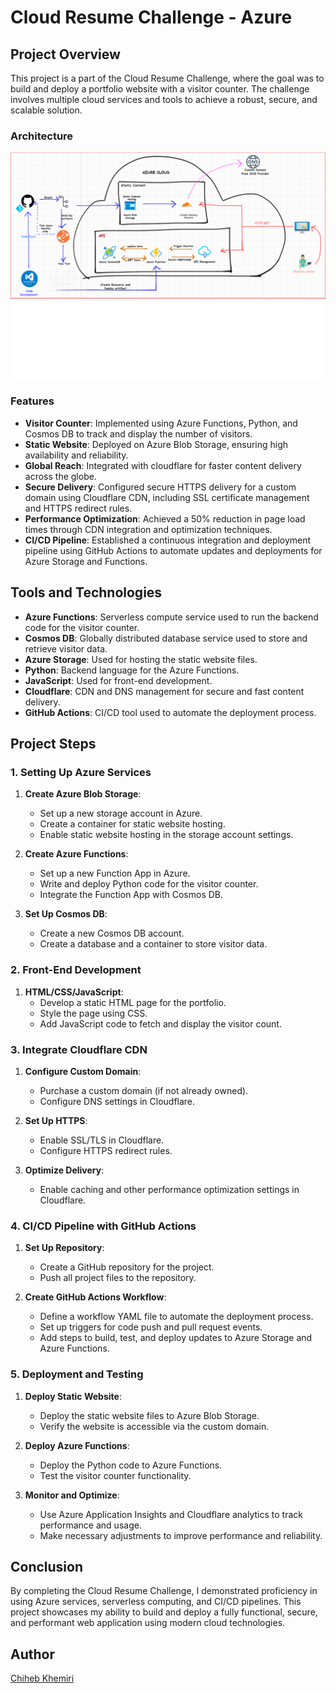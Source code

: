 
# Cloud Resume Challenge - Azure

## Project Overview

This project is a part of the Cloud Resume Challenge, where the goal was to build and deploy a portfolio website with a visitor counter. The challenge involves multiple cloud services and tools to achieve a robust, secure, and scalable solution.
### Architecture
![archi](/images/resume%20architecture.png)
### Features

- **Visitor Counter**: Implemented using Azure Functions, Python, and Cosmos DB to track and display the number of visitors.
- **Static Website**: Deployed on Azure Blob Storage, ensuring high availability and reliability.
- **Global Reach**: Integrated with cloudflare for faster content delivery across the globe.
- **Secure Delivery**: Configured secure HTTPS delivery for a custom domain using Cloudflare CDN, including SSL certificate management and HTTPS redirect rules.
- **Performance Optimization**: Achieved a 50% reduction in page load times through CDN integration and optimization techniques.
- **CI/CD Pipeline**: Established a continuous integration and deployment pipeline using GitHub Actions to automate updates and deployments for Azure Storage and Functions.

## Tools and Technologies

- **Azure Functions**: Serverless compute service used to run the backend code for the visitor counter.
- **Cosmos DB**: Globally distributed database service used to store and retrieve visitor data.
- **Azure Storage**: Used for hosting the static website files.
- **Python**: Backend language for the Azure Functions.
- **JavaScript**: Used for front-end development.
- **Cloudflare**: CDN and DNS management for secure and fast content delivery.
- **GitHub Actions**: CI/CD tool used to automate the deployment process.

## Project Steps

### 1. Setting Up Azure Services

1. **Create Azure Blob Storage**:
   - Set up a new storage account in Azure.
   - Create a container for static website hosting.
   - Enable static website hosting in the storage account settings.
   
2. **Create Azure Functions**:
   - Set up a new Function App in Azure.
   - Write and deploy Python code for the visitor counter.
   - Integrate the Function App with Cosmos DB.

3. **Set Up Cosmos DB**:
   - Create a new Cosmos DB account.
   - Create a database and a container to store visitor data.

### 2. Front-End Development

1. **HTML/CSS/JavaScript**:
   - Develop a static HTML page for the portfolio.
   - Style the page using CSS.
   - Add JavaScript code to fetch and display the visitor count.

### 3. Integrate Cloudflare CDN

1. **Configure Custom Domain**:
   - Purchase a custom domain (if not already owned).
   - Configure DNS settings in Cloudflare.
   
2. **Set Up HTTPS**:
   - Enable SSL/TLS in Cloudflare.
   - Configure HTTPS redirect rules.
   
3. **Optimize Delivery**:
   - Enable caching and other performance optimization settings in Cloudflare.

### 4. CI/CD Pipeline with GitHub Actions

1. **Set Up Repository**:
   - Create a GitHub repository for the project.
   - Push all project files to the repository.

2. **Create GitHub Actions Workflow**:
   - Define a workflow YAML file to automate the deployment process.
   - Set up triggers for code push and pull request events.
   - Add steps to build, test, and deploy updates to Azure Storage and Azure Functions.

### 5. Deployment and Testing

1. **Deploy Static Website**:
   - Deploy the static website files to Azure Blob Storage.
   - Verify the website is accessible via the custom domain.
   
2. **Deploy Azure Functions**:
   - Deploy the Python code to Azure Functions.
   - Test the visitor counter functionality.

3. **Monitor and Optimize**:
   - Use Azure Application Insights and Cloudflare analytics to track performance and usage.
   - Make necessary adjustments to improve performance and reliability.

## Conclusion

By completing the Cloud Resume Challenge, I demonstrated proficiency in using Azure services, serverless computing, and CI/CD pipelines. This project showcases my ability to build and deploy a fully functional, secure, and performant web application using modern cloud technologies.

## Author

[Chiheb Khemiri](https://www.chiheb-khemiri.tech)
